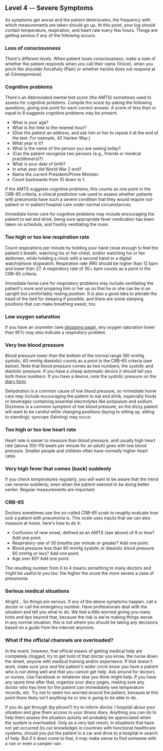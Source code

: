 ## Level 4 -- Severe Symptoms

As symptoms get worse and the patient deteriorates, the frequency with which measurements are taken should go up. At this point, your log should contain temperature, respiration, and heart rate every few hours. Things are getting serious if any of the following occurs:

### Loss of consciousness

There's different levels. When patient loses consciousness, make a note of whether the patient responds when you call their name (Voice), when you pinch the shoulder forcefully (Pain) or whether he/she does not respond at all (Unresponsive)  

### Cognitive problems

There's an Abbreviated mental test score (the AMTS) sometimes used to assess for cognitive problems. Compile the score by asking the following questions, giving one point for each correct answer. A score of less than or equal to 8 suggests cognitive problems may be present. 

- What is your age? 
- What is the time to the nearest hour? 
- (Give the patient an address, and ask him or her to repeat it at the end of the test. For example, 42 Hacker Way.) 
- What year is it? 
- What is the name of the person you are seeing today?
- (Can the patient recognize two persons (e.g., friends or medical practitioners)?) 
- What is your date of birth? 
- In what year did World War 2 end? 
- Name the current President/Prime Minister. 
- Count backwards from 10 down to 1.

If the AMTS suggests cognitive problems, this counts as one point in the CRB-65 criteria, a clinical prediction rule used to assess whether patients with pneumonia have such a severe condition that they would require out-patient or in-patient hospital care under normal circumstances. 

Immediate home care for cognitive problems may include encouraging the patient to eat and drink, being sure appropriate fever medication has been taken on schedule, and freshly ventilating the room. 

### Too high or too low respiration rate

Count respirations per minute by holding your hand close enough to feel the patient's breath, watching his or her chest, and/or watching his or her abdomen, while holding a clock with a second hand or a digital watch/phone stopwatch. Respiration rate (RR) should be higher than 12 bpm and lower than 27. A respiratory rate of 30+ bpm counts as a point in the CRB-65 criteria. 

Immediate home care for respiratory problems may include ventilating the patient's room and propping him or her up so that he or she can be in an upright but comfortably resting position. It is also a good idea to elevate the head of the bed for sleeping if possible, and there are some sleeping positions that can make breathing easier, too. 

### Low oxygen saturation

If you have an oxymeter (see [shopping page](https://www.covid-at-home.info/shopping)), any oxygen saturation lower than 95%  may also indicate a respiratory problem.

### Very low blood pressure

Blood pressure lower than the bottom of the normal range (90 mmHg systolic, 60 mmHg diastolic) counts as a point in the CRB-65 criteria (see below). Note that blood pressure comes as two numbers, the systolic and diastolic pressure. If you have a cheap automatic device it should tell you both these numbers. If you have a device, note the systolic pressure on the [diary form](https://www.covid-at-home.info/images/covid-diary.pdf).

Dehydration is a common cause of low blood pressure, so immediate home care may include encouraging the patient to eat and drink, especially foods or beverages containing essential electrolytes like potassium and sodium. Dizziness is a common symptom of low blood pressure, so the dizzy patient will want to be careful while changing positions (laying to sitting up, sitting to standing); syncope (fainting) may occur. 

### Too high or too low heart rate

Heart rate is easier to measure than blood pressure, and usually high heart rate (above 100-110 beats per minute for an adult) goes with low blood pressure. Smaller people and children often have normally higher heart rates.

### Very high fever that comes (back) suddenly

If you check temperatures regularly, you will want to be aware that the trend can reverse suddenly, even when the patient seemed to be doing better earlier. Regular measurements are important.

### CRB-65

Doctors sometimes use the so-called *CRB-65 scale* to roughly evaluate how sick a patient with pneumonia is. This scale uses inputs that we can also measure at home. here's how to do it:

- Confusion of new onset, defined as an AMTS (see above) of 8 or less? Add one point.
- Respiratory rate of 30 breaths per minute or greater? Add one point.
- Blood pressure less than 90 mmHg systolic or diastolic blood pressure 60 mmHg or less? Add one point.
- Age over 65? Add one point.

The resulting number from 0 to 4 means something to many doctors and might be useful to you too: the higher the score the more severe a case of pneumonia. 

### Serious medical situations

Alright... So things are serious. If any of the above symptoms happen, call a doctor or call the emergency number. Have professionals deal with the situation and tell you what to do. We feel a little worried giving you many hints and tips beyond that, because the risk is we're making things worse. In any normal situation, this is not where you should be taking any decisions based on a guide from the internet anymore. 

### What if the official channels are overloaded?

In the event, however, that official means of getting medical help are completely clogged, try to get hold of that doctor you know, the nurse down the street, anyone with medical training and/or experience. If that doesn't work, make sure your and the patient's wider circle know you have a patient who is not doing well and that you cannot get help. Ask around for doctors or nurses. Use Facebook or whatever else you think might help. If you have any spare time after that, organize your diary pages, making sure any doctor who has time for the patient can immediately see temperature records, etc. Try not to seem too worried around the patient, because at this point there likely isn't anything he or she is going to be able to do.

If you do get through (by phone?) try to inform doctor / hospital about your situation and give them access to your illness diary. Anything you can do to help them assess the situation quickly wil probably be appreciated when the system is overloaded. Only as a very last resort, in situations that have not yet occurred (to our knowledge) in countries with functional healthcare systems, should you put the patient in a car and drive to a hospital in search of help. But if it does come to that, it may make sense to find someone with a van or even a camper van.
